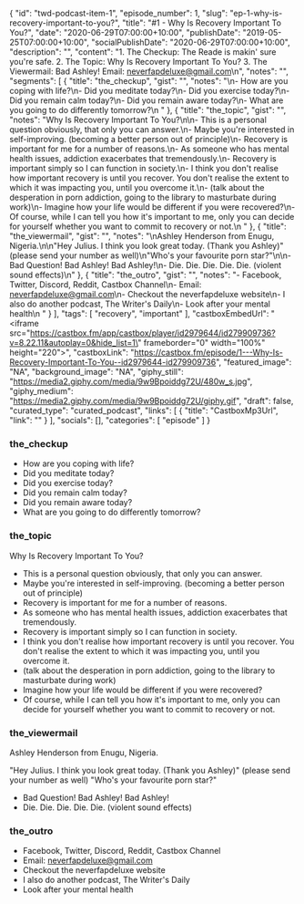 {
	"id": "twd-podcast-item-1",
	"episode_number": 1,
	"slug": "ep-1-why-is-recovery-important-to-you?",
	"title": "#1 - Why Is Recovery Important To You?",
	"date": "2020-06-29T07:00:00+10:00",
	"publishDate": "2019-05-25T07:00:00+10:00",
	"socialPublishDate": "2020-06-29T07:00:00+10:00",
	"description": "",
	"content": "1. The Checkup: The Reade is makin' sure you're safe. 2. The Topic: Why Is Recovery Important To You? 3. The Viewermail: Bad Ashley! Email: neverfapdeluxe@gmail.com\n",
	"notes": "",
	"segments": [
		{
			"title": "the_checkup",
			"gist": "",
			"notes": "\n- How are you coping with life?\n- Did you meditate today?\n- Did you exercise today?\n- Did you remain calm today?\n- Did you remain aware today?\n- What are you going to do differently tomorrow?\n      "
		},
		{
			"title": "the_topic",
			"gist": "",
			"notes": "Why Is Recovery Important To You?\n\n- This is a personal question obviously, that only you can answer.\n- Maybe you're interested in self-improving. (becoming a better person out of principle)\n- Recovery is important for me for a number of reasons.\n- As someone who has mental health issues, addiction exacerbates that tremendously.\n- Recovery is important simply so I can function in society.\n- I think you don't realise how important recovery is until you recover. You don't realise the extent to which it was impacting you, until you overcome it.\n- (talk about the desperation in porn addiction, going to the library to masturbate during work)\n- Imagine how your life would be different if you were recovered?\n- Of course, while I can tell you how it's important to me, only you can decide for yourself whether you want to commit to recovery or not.\n      "
		},
		{
			"title": "the_viewermail",
			"gist": "",
			"notes": "\nAshley Henderson from Enugu, Nigeria.\n\n\"Hey Julius. I think you look great today. (Thank you Ashley)\" (please send your number as well)\n\"Who's your favourite porn star?\"\n\n- Bad Question! Bad Ashley! Bad Ashley!\n- Die. Die. Die. Die. Die. (violent sound effects)\n"
		},
		{
			"title": "the_outro",
			"gist": "",
			"notes": "- Facebook, Twitter, Discord, Reddit, Castbox Channel\n- Email: neverfapdeluxe@gmail.com\n- Checkout the neverfapdeluxe website\n- I also do another podcast, The Writer's Daily\n- Look after your mental health\n      "
		}
	],
	"tags": [
		"recovery",
		"important"
	],
	"castboxEmbedUrl": "<iframe src=\"https://castbox.fm/app/castbox/player/id2979644/id279909736?v=8.22.11&autoplay=0&hide_list=1\" frameborder=\"0\" width=\"100%\" height=\"220\"></iframe>",
	"castboxLink": "https://castbox.fm/episode/1---Why-Is-Recovery-Important-To-You--id2979644-id279909736",
	"featured_image": "NA",
	"background_image": "NA",
	"giphy_still": "https://media2.giphy.com/media/9w9Bpoiddg72U/480w_s.jpg",
	"giphy_medium": "https://media2.giphy.com/media/9w9Bpoiddg72U/giphy.gif",
	"draft": false,
	"curated_type": "curated_podcast",
	"links": [
		{
			"title": "CastboxMp3Url",
			"link": ""
		}
	],
	"socials": [],
	"categories": [
		"episode"
	]
}

### the_checkup


- How are you coping with life?
- Did you meditate today?
- Did you exercise today?
- Did you remain calm today?
- Did you remain aware today?
- What are you going to do differently tomorrow?
      
### the_topic

Why Is Recovery Important To You?

- This is a personal question obviously, that only you can answer.
- Maybe you're interested in self-improving. (becoming a better person out of principle)
- Recovery is important for me for a number of reasons.
- As someone who has mental health issues, addiction exacerbates that tremendously.
- Recovery is important simply so I can function in society.
- I think you don't realise how important recovery is until you recover. You don't realise the extent to which it was impacting you, until you overcome it.
- (talk about the desperation in porn addiction, going to the library to masturbate during work)
- Imagine how your life would be different if you were recovered?
- Of course, while I can tell you how it's important to me, only you can decide for yourself whether you want to commit to recovery or not.
      
### the_viewermail


Ashley Henderson from Enugu, Nigeria.

"Hey Julius. I think you look great today. (Thank you Ashley)" (please send your number as well)
"Who's your favourite porn star?"

- Bad Question! Bad Ashley! Bad Ashley!
- Die. Die. Die. Die. Die. (violent sound effects)

### the_outro

- Facebook, Twitter, Discord, Reddit, Castbox Channel
- Email: neverfapdeluxe@gmail.com
- Checkout the neverfapdeluxe website
- I also do another podcast, The Writer's Daily
- Look after your mental health
      
